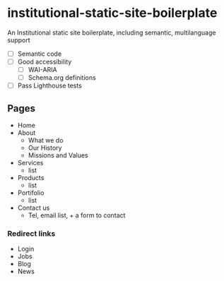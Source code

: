 # institutional-static-site-boilerplate
An Institutional static site boilerplate, including semantic, multilanguage support

- [ ] Semantic code
- [ ] Good accessibility
  - [ ] WAI-ARIA
  - [ ] Schema.org definitions
- [ ] Pass Lighthouse tests

## Pages
- Home
- About
  - What we do
  - Our History
  - Missions and Values
- Services
  - list
- Products
  - list
- Portifolio
  - list
- Contact us
  - Tel, email list, + a form to contact 

### Redirect links
- Login
- Jobs
- Blog
- News
